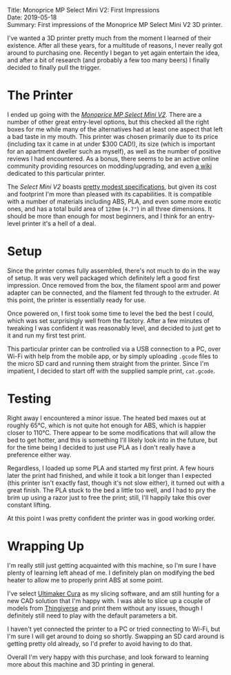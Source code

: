 Title:   Monoprice MP Select Mini V2: First Impressions  
Date:    2019-05-18  
Summary: First impressions of the Monoprice MP Select Mini V2 3D printer.  


I've wanted a 3D printer pretty much from the moment I learned of their existence. After all these years, for a multitude of reasons, I never really got around to purchasing one. Recently I began to yet again entertain the idea, and after a bit of research (and probably a few too many beers) I finally decided to finally pull the trigger.

# The Printer

I ended up going with the [*Monoprice MP Select Mini V2*](https://www.monoprice.com/product?p_id=21711). There are a number of other great entry-level options, but this checked all the right boxes for me while many of the alternatives had at least one aspect that left a bad taste in my mouth. This printer was chosen primarily due to its price (including tax it came in at under $300 CAD!), its size (which is important for an apartment dweller such as myself), as well as the number of positive reviews I had encountered. As a bonus, there seems to be an active online community providing resources on modding/upgrading, and even [a wiki](https://mpselectmini.com/start) dedicated to this particular printer.

The *Select Mini V2* boasts [pretty modest specifications](https://mpselectmini.com/specifications), but given its cost and footprint I'm more than pleased with its capabilities. It is compatible with a number of materials including ABS, PLA, and even some more exotic ones, and has a total build area of `120mm` (`4.7"`) in all three dimensions. It should be more than enough for most beginners, and I think for an entry-level printer it's a hell of a deal.

# Setup

Since the printer comes fully assembled, there's not much to do in the way of setup. It was very well packaged which definitely left a good first impression. Once removed from the box, the filament spool arm and power adapter can be connected, and the filament fed through to the extruder. At this point, the printer is essentially ready for use.

Once powered on, I first took some time to level the bed the best I could, which was set surprisingly well from the factory. After a few minutes of tweaking I was confident it was reasonably level, and decided to just get to it and run my first test print.

This particular printer can be controlled via a USB connection to a PC, over Wi-Fi with help from the mobile app, or by simply uploading `.gcode` files to the micro SD card and running them straight from the printer. Since I'm impatient, I decided to start off with the supplied sample print, `cat.gcode`.

# Testing

Right away I encountered a minor issue. The heated bed maxes out at roughly 65&deg;C, which is not quite hot enough for ABS, which is happier closer to 110&deg;C. There appear to be some modifications that will allow the bed to get hotter, and this is something I'll likely look into in the future, but for the time being I decided to just use PLA as I don't really have a preference either way.

Regardless, I loaded up some PLA and started my first print. A few hours later the print had finished, and while it took a bit longer than I expected (this printer isn't exactly fast, though it's not slow either), it turned out with a great finish. The PLA stuck to the bed a little too well, and I had to pry the brim up using a razor just to free the print; still, I'll happily take this over constant lifting.

At this point I was pretty confident the printer was in good working order.

# Wrapping Up

I'm really still just getting acquainted with this machine, so I'm sure I have plenty of learning left ahead of me. I definitely plan on modifying the bed heater to allow me to properly print ABS at some point.

I've select [Ultimaker Cura](https://ultimaker.com/en/products/ultimaker-cura-software) as my slicing software, and am still hunting for a new CAD solution that I'm happy with. I was able to slice up a couple of models from [Thingiverse](http://thingiverse.com/) and print them without any issues, though I definitely still need to play with the default parameters a bit.

I haven't yet connected the printer to a PC or tried connecting to Wi-Fi, but I'm sure I will get around to doing so shortly. Swapping an SD card around is getting pretty old already, so I'd prefer to avoid having to do that.

Overall I'm very happy with this purchase, and look forward to learning more about this machine and 3D printing in general.
